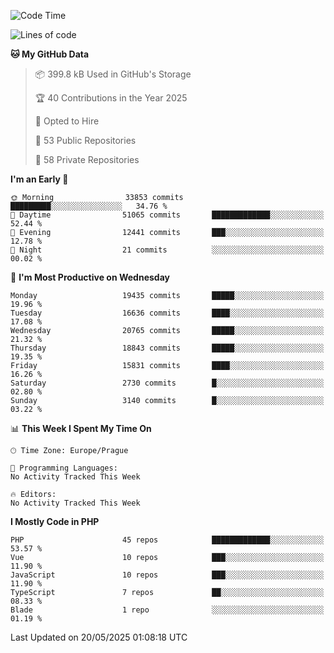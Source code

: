 <!--START_SECTION:waka-->
![Code Time](http://img.shields.io/badge/Code%20Time-1%2C584%20hrs%203%20mins-blue)

![Lines of code](https://img.shields.io/badge/From%20Hello%20World%20I%27ve%20Written-28.6%20million%20lines%20of%20code-blue)

**🐱 My GitHub Data** 

> 📦 399.8 kB Used in GitHub's Storage 
 > 
> 🏆 40 Contributions in the Year 2025
 > 
> 💼 Opted to Hire
 > 
> 📜 53 Public Repositories 
 > 
> 🔑 58 Private Repositories 
 > 
**I'm an Early 🐤** 

```text
🌞 Morning                33853 commits       █████████░░░░░░░░░░░░░░░░   34.76 % 
🌆 Daytime                51065 commits       █████████████░░░░░░░░░░░░   52.44 % 
🌃 Evening                12441 commits       ███░░░░░░░░░░░░░░░░░░░░░░   12.78 % 
🌙 Night                  21 commits          ░░░░░░░░░░░░░░░░░░░░░░░░░   00.02 % 
```
📅 **I'm Most Productive on Wednesday** 

```text
Monday                   19435 commits       █████░░░░░░░░░░░░░░░░░░░░   19.96 % 
Tuesday                  16636 commits       ████░░░░░░░░░░░░░░░░░░░░░   17.08 % 
Wednesday                20765 commits       █████░░░░░░░░░░░░░░░░░░░░   21.32 % 
Thursday                 18843 commits       █████░░░░░░░░░░░░░░░░░░░░   19.35 % 
Friday                   15831 commits       ████░░░░░░░░░░░░░░░░░░░░░   16.26 % 
Saturday                 2730 commits        █░░░░░░░░░░░░░░░░░░░░░░░░   02.80 % 
Sunday                   3140 commits        █░░░░░░░░░░░░░░░░░░░░░░░░   03.22 % 
```


📊 **This Week I Spent My Time On** 

```text
🕑︎ Time Zone: Europe/Prague

💬 Programming Languages: 
No Activity Tracked This Week

🔥 Editors: 
No Activity Tracked This Week
```

**I Mostly Code in PHP** 

```text
PHP                      45 repos            █████████████░░░░░░░░░░░░   53.57 % 
Vue                      10 repos            ███░░░░░░░░░░░░░░░░░░░░░░   11.90 % 
JavaScript               10 repos            ███░░░░░░░░░░░░░░░░░░░░░░   11.90 % 
TypeScript               7 repos             ██░░░░░░░░░░░░░░░░░░░░░░░   08.33 % 
Blade                    1 repo              ░░░░░░░░░░░░░░░░░░░░░░░░░   01.19 % 
```




 Last Updated on 20/05/2025 01:08:18 UTC
<!--END_SECTION:waka-->
<!--
**AlexKratky/AlexKratky** is a ✨ _special_ ✨ repository because its `README.md` (this file) appears on your GitHub profile.

Here are some ideas to get you started:

- 🔭 I’m currently working on ...
- 🌱 I’m currently learning ...
- 👯 I’m looking to collaborate on ...
- 🤔 I’m looking for help with ...
- 💬 Ask me about ...
- 📫 How to reach me: ...
- 😄 Pronouns: ...
- ⚡ Fun fact: ...
-->
